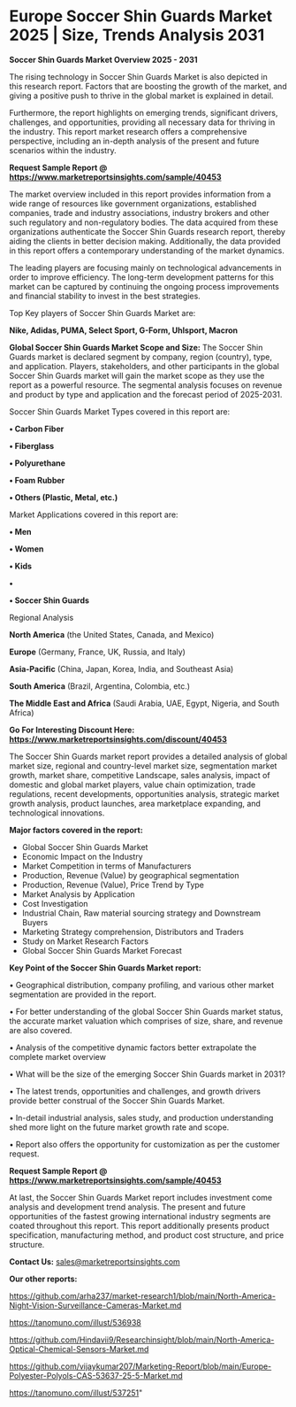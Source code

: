 # Europe Soccer Shin Guards Market 2025 | Size, Trends Analysis 2031

<Strong> Soccer Shin Guards Market Overview 2025 - 2031</strong>

The rising technology in Soccer Shin Guards Market is also depicted in this research report. Factors that are boosting the growth of the market, and giving a positive push to thrive in the global market is explained in detail.

Furthermore, the report highlights on emerging trends, significant drivers, challenges, and opportunities, providing all necessary data for thriving in the industry. This report market research offers a comprehensive perspective, including an in-depth analysis of the present and future scenarios within the industry.

<strong>Request Sample Report @ <a href=https://www.marketreportsinsights.com/sample/40453>https://www.marketreportsinsights.com/sample/40453</a></strong>

The market overview included in this report provides information from a wide range of resources like government organizations, established companies, trade and industry associations, industry brokers and other such regulatory and non-regulatory bodies. The data acquired from these organizations authenticate the Soccer Shin Guards research report, thereby aiding the clients in better decision making. Additionally, the data provided in this report offers a contemporary understanding of the market dynamics.

The leading players are focusing mainly on technological advancements in order to improve efficiency. The long-term development patterns for this market can be captured by continuing the ongoing process improvements and financial stability to invest in the best strategies.

Top Key players of Soccer Shin Guards Market are:

<strong>Nike, Adidas, PUMA, Select Sport, G-Form, Uhlsport, Macron</strong>

<strong><b>Global Soccer Shin Guards Market Scope and Size:</b></strong>
The Soccer Shin Guards market is declared segment by company, region (country), type, and application. Players, stakeholders, and other participants in the global Soccer Shin Guards market will gain the market scope as they use the report as a powerful resource. The segmental analysis focuses on revenue and product by type and application and the forecast period of 2025-2031.

Soccer Shin Guards Market Types covered in this report are:

<strong>•  Carbon Fiber

•  Fiberglass

•  Polyurethane

•  Foam Rubber

•  Others (Plastic, Metal, etc.)</strong>

Market Applications covered in this report are:

<strong>•  Men

•  Women

•  Kids

•  

•  Soccer Shin Guards</strong> 

Regional Analysis

<strong>North America</strong> (the United States, Canada, and Mexico)

<strong>Europe</strong> (Germany, France, UK, Russia, and Italy)

<strong>Asia-Pacific</strong> (China, Japan, Korea, India, and Southeast Asia)

<strong>South America</strong> (Brazil, Argentina, Colombia, etc.)

<strong>The Middle East and Africa</strong> (Saudi Arabia, UAE, Egypt, Nigeria, and South Africa)

<strong>Go For Interesting Discount Here: <a href=https://www.marketreportsinsights.com/discount/40453>https://www.marketreportsinsights.com/discount/40453</a></strong>

The Soccer Shin Guards market report provides a detailed analysis of global market size, regional and country-level market size, segmentation market growth, market share, competitive Landscape, sales analysis, impact of domestic and global market players, value chain optimization, trade regulations, recent developments, opportunities analysis, strategic market growth analysis, product launches, area marketplace expanding, and technological innovations.

<strong><b>Major factors covered in the report:</b></strong>
<ul>
  <li>Global Soccer Shin Guards Market </li>
  <li>Economic Impact on the Industry</li>
  <li>Market Competition in terms of Manufacturers</li>
  <li>Production, Revenue (Value) by geographical segmentation</li>
  <li>Production, Revenue (Value), Price Trend by Type</li>
  <li>Market Analysis by Application</li>
  <li>Cost Investigation</li>
  <li>Industrial Chain, Raw material sourcing strategy and Downstream Buyers</li>
  <li>Marketing Strategy comprehension, Distributors and Traders</li>
  <li>Study on Market Research Factors</li>
  <li>Global Soccer Shin Guards Market Forecast</li>
</ul>

<strong><b>Key Point of the Soccer Shin Guards Market report:</b></strong>

• Geographical distribution, company profiling, and various other market segmentation are provided in the report.

• For better understanding of the global Soccer Shin Guards market status, the accurate market valuation which comprises of size, share, and revenue are also covered.

• Analysis of the competitive dynamic factors better extrapolate the complete market overview

• What will be the size of the emerging Soccer Shin Guards market in 2031?

• The latest trends, opportunities and challenges, and growth drivers provide better construal of the Soccer Shin Guards Market.

• In-detail industrial analysis, sales study, and production understanding shed more light on the future market growth rate and scope.

• Report also offers the opportunity for customization as per the customer request.

<strong>Request Sample Report @ <a href=https://www.marketreportsinsights.com/sample/40453>https://www.marketreportsinsights.com/sample/40453</a></strong>

At last, the Soccer Shin Guards Market report includes investment come analysis and development trend analysis. The present and future opportunities of the fastest growing international industry segments are coated throughout this report. This report additionally presents product specification, manufacturing method, and product cost structure, and price structure.

<strong>Contact Us:</strong>
sales@marketreportsinsights.com

<strong>Our other reports:</strong>

<a href=https://github.com/arha237/market-research1/blob/main/North-America-Night-Vision-Surveillance-Cameras-Market.md>https://github.com/arha237/market-research1/blob/main/North-America-Night-Vision-Surveillance-Cameras-Market.md</a>

<a href=https://tanomuno.com/illust/536938>https://tanomuno.com/illust/536938</a>

<a href=https://github.com/Hindavii9/Researchinsight/blob/main/North-America-Optical-Chemical-Sensors-Market.md>https://github.com/Hindavii9/Researchinsight/blob/main/North-America-Optical-Chemical-Sensors-Market.md</a>

<a href=https://github.com/vijaykumar207/Marketing-Report/blob/main/Europe-Polyester-Polyols-CAS-53637-25-5-Market.md>https://github.com/vijaykumar207/Marketing-Report/blob/main/Europe-Polyester-Polyols-CAS-53637-25-5-Market.md</a>

<a href=https://tanomuno.com/illust/537251>https://tanomuno.com/illust/537251</a>"
